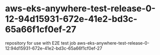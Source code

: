 # aws-eks-anywhere-test-release-0-12-94d15931-672e-41e2-bd3c-65a66f1cf0ef-27
repository for use with E2E test job aws-eks-anywhere-test-release-0-12:94d15931-672e-41e2-bd3c-65a66f1cf0ef-27
